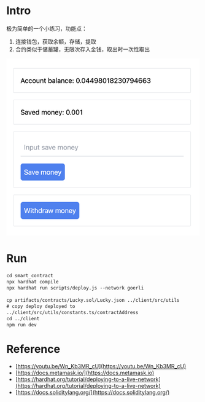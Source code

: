 # Intro
极为简单的一个小练习，功能点：  
1. 连接钱包，获取余额，存储，提取
2. 合约类似于储蓄罐，无限次存入金钱，取出时一次性取出

![demo](./demo.png)

# Run
```
cd smart_contract 
npx hardhat compile
npx hardhat run scripts/deploy.js --network goerli

cp artifacts/contracts/Lucky.sol/Lucky.json ../client/src/utils
# copy deploy deployed to ../client/src/utils/constants.ts/contractAddress
cd ../client
npm run dev
```

# Reference
- [https://youtu.be/Wn_Kb3MR_cU](https://youtu.be/Wn_Kb3MR_cU)
- [https://docs.metamask.io/](https://docs.metamask.io)
- [https://hardhat.org/tutorial/deploying-to-a-live-network](https://hardhat.org/tutorial/deploying-to-a-live-network)
- [https://docs.soliditylang.org/](https://docs.soliditylang.org/)